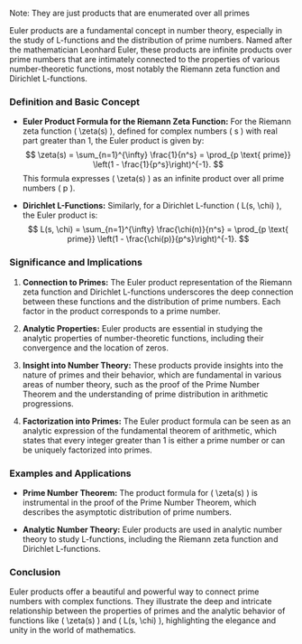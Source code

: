 Note: They are just products that are enumerated over all primes

Euler products are a fundamental concept in number theory, especially in the study of L-functions and the distribution of prime numbers. Named after the mathematician Leonhard Euler, these products are infinite products over prime numbers that are intimately connected to the properties of various number-theoretic functions, most notably the Riemann zeta function and Dirichlet L-functions.

### Definition and Basic Concept

- **Euler Product Formula for the Riemann Zeta Function:** For the Riemann zeta function \( \zeta(s) \), defined for complex numbers \( s \) with real part greater than 1, the Euler product is given by:
  $$
  \zeta(s) = \sum_{n=1}^{\infty} \frac{1}{n^s} = \prod_{p \text{ prime}} \left(1 - \frac{1}{p^s}\right)^{-1}.
  $$
  This formula expresses \( \zeta(s) \) as an infinite product over all prime numbers \( p \).

- **Dirichlet L-Functions:** Similarly, for a Dirichlet L-function \( L(s, \chi) \), the Euler product is:
  $$
  L(s, \chi) = \sum_{n=1}^{\infty} \frac{\chi(n)}{n^s} = \prod_{p \text{ prime}} \left(1 - \frac{\chi(p)}{p^s}\right)^{-1}.
  $$

### Significance and Implications

1. **Connection to Primes:** The Euler product representation of the Riemann zeta function and Dirichlet L-functions underscores the deep connection between these functions and the distribution of prime numbers. Each factor in the product corresponds to a prime number.

2. **Analytic Properties:** Euler products are essential in studying the analytic properties of number-theoretic functions, including their convergence and the location of zeros.

3. **Insight into Number Theory:** These products provide insights into the nature of primes and their behavior, which are fundamental in various areas of number theory, such as the proof of the Prime Number Theorem and the understanding of prime distribution in arithmetic progressions.

4. **Factorization into Primes:** The Euler product formula can be seen as an analytic expression of the fundamental theorem of arithmetic, which states that every integer greater than 1 is either a prime number or can be uniquely factorized into primes.

### Examples and Applications

- **Prime Number Theorem:** The product formula for \( \zeta(s) \) is instrumental in the proof of the Prime Number Theorem, which describes the asymptotic distribution of prime numbers.

- **Analytic Number Theory:** Euler products are used in analytic number theory to study L-functions, including the Riemann zeta function and Dirichlet L-functions.

### Conclusion

Euler products offer a beautiful and powerful way to connect prime numbers with complex functions. They illustrate the deep and intricate relationship between the properties of primes and the analytic behavior of functions like \( \zeta(s) \) and \( L(s, \chi) \), highlighting the elegance and unity in the world of mathematics.

